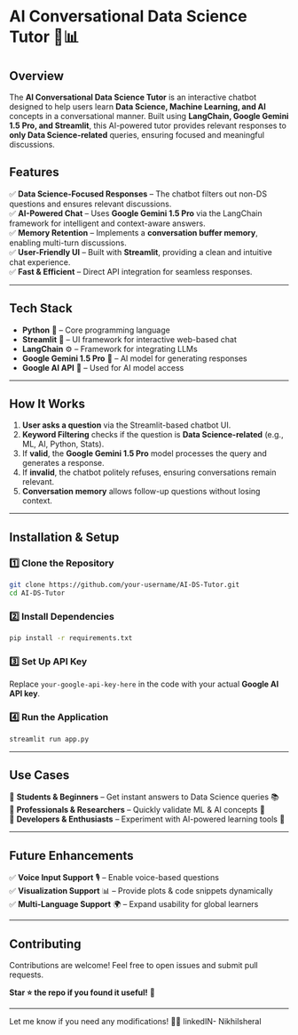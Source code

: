 # **AI Conversational Data Science Tutor** 🚀📊  

## **Overview**  
The **AI Conversational Data Science Tutor** is an interactive chatbot designed to help users learn **Data Science, Machine Learning, and AI** concepts in a conversational manner. Built using **LangChain, Google Gemini 1.5 Pro, and Streamlit**, this AI-powered tutor provides relevant responses to **only Data Science-related** queries, ensuring focused and meaningful discussions.  

## **Features**  
✅ **Data Science-Focused Responses** – The chatbot filters out non-DS questions and ensures relevant discussions.  
✅ **AI-Powered Chat** – Uses **Google Gemini 1.5 Pro** via the LangChain framework for intelligent and context-aware answers.  
✅ **Memory Retention** – Implements a **conversation buffer memory**, enabling multi-turn discussions.  
✅ **User-Friendly UI** – Built with **Streamlit**, providing a clean and intuitive chat experience.  
✅ **Fast & Efficient** – Direct API integration for seamless responses.  

---  

## **Tech Stack**  
- **Python** 🐍 – Core programming language  
- **Streamlit** 🎨 – UI framework for interactive web-based chat  
- **LangChain** ⚙️ – Framework for integrating LLMs  
- **Google Gemini 1.5 Pro** 🤖 – AI model for generating responses  
- **Google AI API** 🔑 – Used for AI model access  

---  

## **How It Works**  
1. **User asks a question** via the Streamlit-based chatbot UI.  
2. **Keyword Filtering** checks if the question is **Data Science-related** (e.g., ML, AI, Python, Stats).  
3. If **valid**, the **Google Gemini 1.5 Pro** model processes the query and generates a response.  
4. If **invalid**, the chatbot politely refuses, ensuring conversations remain relevant.  
5. **Conversation memory** allows follow-up questions without losing context.  

---  

## **Installation & Setup**  

### **1️⃣ Clone the Repository**  
```bash
git clone https://github.com/your-username/AI-DS-Tutor.git  
cd AI-DS-Tutor
```

### **2️⃣ Install Dependencies**  
```bash
pip install -r requirements.txt
```

### **3️⃣ Set Up API Key**  
Replace `your-google-api-key-here` in the code with your actual **Google AI API key**.

### **4️⃣ Run the Application**  
```bash
streamlit run app.py
```

---  

## **Use Cases**  
🔹 **Students & Beginners** – Get instant answers to Data Science queries 📚  
🔹 **Professionals & Researchers** – Quickly validate ML & AI concepts 🤖  
🔹 **Developers & Enthusiasts** – Experiment with AI-powered learning tools 🚀  

---  

## **Future Enhancements**  
✅ **Voice Input Support** 🎙️ – Enable voice-based questions  
✅ **Visualization Support** 📊 – Provide plots & code snippets dynamically  
✅ **Multi-Language Support** 🌍 – Expand usability for global learners  

---  

## **Contributing**  
Contributions are welcome! Feel free to open issues and submit pull requests.  

**Star ⭐ the repo if you found it useful!** 🚀  

---   

Let me know if you need any modifications! 🚀😊
linkedIN- Nikhilsheral
